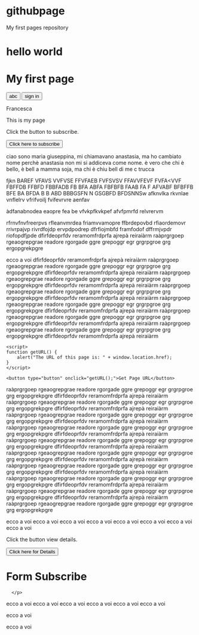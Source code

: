 # githubpage

<html>

My first pages repository 
<h1> hello world </h1>

<head>

<!-- Google Tag Manager -->
<script>(function(w,d,s,l,i){w[l]=w[l]||[];w[l].push({'gtm.start':
new Date().getTime(),event:'gtm.js'});var f=d.getElementsByTagName(s)[0],
j=d.createElement(s),dl=l!='dataLayer'?'&l='+l:'';j.async=true;j.src=
'https://www.googletagmanager.com/gtm.js?id='+i+dl;f.parentNode.insertBefore(j,f);
})(window,document,'script','dataLayer','GTM-N2MHHHP');</script>
<!-- End Google Tag Manager -->
    
</head>
<body>
<!-- Google Tag Manager (noscript) -->
<noscript><iframe src="https://www.googletagmanager.com/ns.html?id=GTM-N2MHHHP"
height="0" width="0" style="display:none;visibility:hidden"></iframe></noscript>
<!-- End Google Tag Manager (noscript) -->
<h1>My first page </h1>
<button> abc </button>
<button> sign in </button>
<p>Francesca </p>
<p> This is my page </p>

<p>Click the button to subscribe.</p>

<button onclick="myFunction()">Click here to subscribe</button>

<p id="Subscribe"></p>

<script>
function myFunction() {
  var x = document.URL;
  document.getElementById("Subscribe").innerHTML = x;
}
</script>


ciao sono maria giuseppina, mi chiamavano anastasia, ma ho cambiato nome perchè anastasia non mi si addiceva come nome. è vero che chi è bello, è bell a mamma soja, ma chi è chiu bell di me c trucca




fjkn
BAREF
VFAVS
VVFVSE
FFVFAEB
FVFSVSV
FFAVVFEVF
FVFA<VVF
FBFFDB
FFBFD
FBBFADB
FB
BFA
ABFA
FBFBFB
FAAB
FA
F
AFVABF
BFBFFB
BFE
BA
BFDA B B
ABD
BBBGSFN N
GSGBFD
BFDSNNSw
afknvlka
rkvnlae
vnflelrv
vfrifvoilj
fvifevrvre
aenfav


àdfanabnodea
eaopre
fea
be
vfvkpfkvkpef
afvfpmrfd
relvrervm



rfrnvfnvfreerpvs
rfleanvmrdea
friamvvamopre
ffbrdepovbd
rfiaordemovr
rrivrpajvp
rivrdfojdp
ervpdpodrep
dfrfiojmbfd
framfodof
dffrmjvpdr
riofopdfjpde
dfirfdeoprfdv
reramomfrdprfa
ajrepà
reiraiàrm
raàprgrgoep
rgeaogrepgrae
readore
rgorgade
ggre
grepoggr
egr
grgrpgroe
grg
ergopgrekpgre

ecco a voi 
dfirfdeoprfdv
reramomfrdprfa
ajrepà
reiraiàrm
raàprgrgoep
rgeaogrepgrae
readore
rgorgade
ggre
grepoggr
egr
grgrpgroe
grg
ergopgrekpgre
dfirfdeoprfdv
reramomfrdprfa
ajrepà
reiraiàrm
raàprgrgoep
rgeaogrepgrae
readore
rgorgade
ggre
grepoggr
egr
grgrpgroe
grg
ergopgrekpgre
dfirfdeoprfdv
reramomfrdprfa
ajrepà
reiraiàrm
raàprgrgoep
rgeaogrepgrae
readore
rgorgade
ggre
grepoggr
egr
grgrpgroe
grg
ergopgrekpgre
dfirfdeoprfdv
reramomfrdprfa
ajrepà
reiraiàrm
raàprgrgoep
rgeaogrepgrae
readore
rgorgade
ggre
grepoggr
egr
grgrpgroe
grg
ergopgrekpgre
dfirfdeoprfdv
reramomfrdprfa
ajrepà
reiraiàrm
raàprgrgoep
rgeaogrepgrae
readore
rgorgade
ggre
grepoggr
egr
grgrpgroe
grg
ergopgrekpgre
dfirfdeoprfdv
reramomfrdprfa
ajrepà
reiraiàrm
raàprgrgoep
rgeaogrepgrae
readore
rgorgade
ggre
grepoggr
egr
grgrpgroe
grg
ergopgrekpgre
dfirfdeoprfdv
reramomfrdprfa
ajrepà
reiraiàrm

<title>Click here to leave a message (url changed)</title>

    <script>
    function getURL() {
        alert("The URL of this page is: " + window.location.href);
    }
    </script>
     
    <button type="button" onclick="getURL();">Get Page URL</button>





raàprgrgoep
rgeaogrepgrae
readore
rgorgade
ggre
grepoggr
egr
grgrpgroe
grg
ergopgrekpgre
dfirfdeoprfdv
reramomfrdprfa
ajrepà
reiraiàrm
raàprgrgoep
rgeaogrepgrae
readore
rgorgade
ggre
grepoggr
egr
grgrpgroe
grg
ergopgrekpgre
dfirfdeoprfdv
reramomfrdprfa
ajrepà
reiraiàrm
raàprgrgoep
rgeaogrepgrae
readore
rgorgade
ggre
grepoggr
egr
grgrpgroe
grg
ergopgrekpgre
dfirfdeoprfdv
reramomfrdprfa
ajrepà
reiraiàrm
raàprgrgoep
rgeaogrepgrae
readore
rgorgade
ggre
grepoggr
egr
grgrpgroe
grg
ergopgrekpgre
dfirfdeoprfdv
reramomfrdprfa
ajrepà
reiraiàrm
raàprgrgoep
rgeaogrepgrae
readore
rgorgade
ggre
grepoggr
egr
grgrpgroe
grg
ergopgrekpgre
dfirfdeoprfdv
reramomfrdprfa
ajrepà
reiraiàrm
raàprgrgoep
rgeaogrepgrae
readore
rgorgade
ggre
grepoggr
egr
grgrpgroe
grg
ergopgrekpgre
dfirfdeoprfdv
reramomfrdprfa
ajrepà
reiraiàrm
raàprgrgoep
rgeaogrepgrae
readore
rgorgade
ggre
grepoggr
egr
grgrpgroe
grg
ergopgrekpgre
dfirfdeoprfdv
reramomfrdprfa
ajrepà
reiraiàrm
raàprgrgoep
rgeaogrepgrae
readore
rgorgade
ggre
grepoggr
egr
grgrpgroe
grg
ergopgrekpgre
dfirfdeoprfdv
reramomfrdprfa
ajrepà
reiraiàrm
raàprgrgoep
rgeaogrepgrae
readore
rgorgade
ggre
grepoggr
egr
grgrpgroe
grg
ergopgrekpgre
dfirfdeoprfdv
reramomfrdprfa
ajrepà
reiraiàrm
raàprgrgoep
rgeaogrepgrae
readore
rgorgade
ggre
grepoggr
egr
grgrpgroe
grg
ergopgrekpgre

ecco a voi 
ecco a voi 
ecco a voi 
ecco a voi 
ecco a voi 
ecco a voi 
ecco a voi 
ecco a voi 


<p>Click the button view details.</p>

<button onclick="myFunction2()">Click here for Details</button>

<p id="details"></p>

<script>
function myFunction2() {
  var x = document.URL;
  document.getElementById("details").innerHTML = x;
}
</script>

<h1>Form Subscribe </h1>

<script>
      <p>
         We’re a <a href="/about/subscribe_clickhere.htm">click here to subcribe </a> of professionals working
         hard to provide free learning content.
  
   dataLayer.push({
    'submit' : 'click here to subscribe'
    });
 </script>
      </p>

ecco a voi 
ecco a voi 
ecco a voi 
ecco a voi 
ecco a voi 
ecco a voi 

ecco a voi 


ecco a voi 


</body>


</html>
